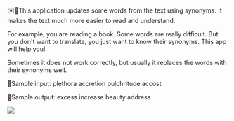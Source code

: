 ✉️📖This application updates some words from the text using synonyms. It makes the text much more easier to read and understand.

For example, you are reading a book. Some words are really difficult. But you don't want to translate, you just want to know
their synonyms. This app will help you!

Sometimes it does not work correctly, but usually it replaces the words with their synonyms well.

📝Sample input:
  plethora
  accretion
  pulchritude
  accost
  
📝Sample output:
  excess
  increase
  beauty
  address
  
![](https://github.com/YuryBandarchuk16/EasyText/blob/master/demonstration.gif)
